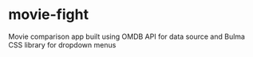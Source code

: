 # movie-fight

Movie comparison app built using OMDB API for data source and Bulma CSS library for dropdown menus
